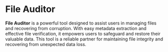 # File Auditor
**File Auditor** is a powerful tool designed to assist users in managing files and recovering from corruption. With easy metadata extraction and effective file verification, it empowers users to safeguard and restore their valuable data. This tool is a reliable partner for maintaining file integrity and recovering from unexpected data loss.